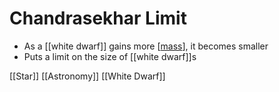 # Chandrasekhar Limit

- As a [[white dwarf]] gains more [[mass]], it becomes smaller
- Puts a limit on the size of [[white dwarf]]s

[[Star]] [[Astronomy]] [[White Dwarf]]

[//begin]: # "Autogenerated link references for markdown compatibility"
[mass]: mass "Mass"
[//end]: # "Autogenerated link references"